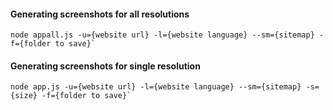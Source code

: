 #### Generating screenshots for all resolutions

```
node appall.js -u={website url} -l={website language} --sm={sitemap} -f={folder to save}`
```

#### Generating screenshots for single resolution

```
node app.js -u={website url} -l={website language} --sm={sitemap} -s={size} -f={folder to save}`
```
